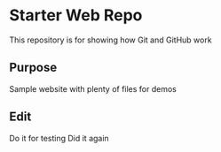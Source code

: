 # Starter Web Repo

This repository is for showing how Git and GitHub work

## Purpose

Sample website with plenty of files for demos

## Edit

Do it for testing
Did it again